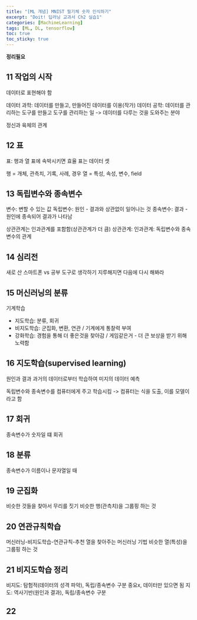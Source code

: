 ```yaml
---
title: "[ML 개념] MNIST 필기체 숫자 인식하기"
excerpt: "Doit! 딥러닝 교과서 Ch2 실습1"
categories: [MachineLearning]
tags: [ML, DL, tensorflow]
toc: true
toc_sticky: true
---
```


**정리필요**

## 11 작업의 시작
데이터로 표현해야 함

데이터 과학: 데이터를 만들고, 만들어진 데이터를 이용(작가)
데이터 공학: 데이터를 관리하는 도구를 만들고 도구를 관리하는 일
-> 데이터를 다루는 것을 도와주는 분야

정신과 육체의 관계

## 12 표
표: 행과 열
표에 속박시키면 효율
표는 데이터 셋

행 = 개체, 관측치, 기록, 사례, 경우
열 = 특성, 속성, 변수, field

## 13 독립변수와 종속변수
변수: 변할 수 있는 값
독립변수: 원인 - 결과와 상관없이 일어나는 것
종속변수: 결과 - 원인에 종속되어 결과가 나타남

상관관계는 인과관계를 포함함(상관관계가 더 큼)
상관관계:
인과관계: 독립변수와 종속변수의 관계 

## 14 심리전
새로 산 스마트폰 vs 공부
도구로 생각하기
지루해지면 다음에 다시 해봐라

## 15 머신러닝의 분류
기계학습
* 지도학습: 분류, 회귀
* 비지도학습: 군집화, 변환, 연관 / 기계에게 통찰력 부여
* 강화학습: 경험을 통해 더 좋은것을 찾아감 / 게임같은거 - 더 큰 보상을 받기 위해 노력함

## 16 지도학습(supervised learning)
원인과 결과
과거의 데이터로부터 학습하여 미지의 데이터 예측

독립변수와 종속변수를 컴퓨터에게 주고 학습시킴 -> 컴퓨터는 식을 도출, 이를 모델이라고 함

## 17 회귀
종속변수가 숫자일 떄 회귀

## 18 분류
종속변수가 이름이나 문자열일 때

## 19 군집화
비슷한 것들을 찾아서 무리를 짓기
비슷한 행(관측치)을 그룹핑 하는 것

## 20 연관규칙학습
머신러닝-비지도학습-연관규칙-추천
열을 찾아주는 머신러닝 기법
비슷한 열(특성)을 그룹핑 하는 것

## 21 비지도학습 정리
비지도: 탐험적(데이터의 성격 파악), 독립/종속변수 구분 중요x, 데이터만 있으면 됨
지도: 역사기반(원인과 결과), 독립/종속변수 구분

## 22 